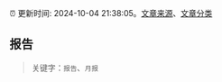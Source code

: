 :alarm_clock: 更新时间: 2024-10-04 21:38:05。[文章来源](/README.md)、[文章分类](/TAGS.md)

## 报告


> 关键字：`报告`、`月报`




